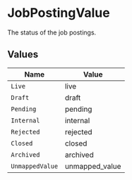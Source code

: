 # JobPostingValue

The status of the job postings.


## Values

| Name            | Value           |
| --------------- | --------------- |
| `Live`          | live            |
| `Draft`         | draft           |
| `Pending`       | pending         |
| `Internal`      | internal        |
| `Rejected`      | rejected        |
| `Closed`        | closed          |
| `Archived`      | archived        |
| `UnmappedValue` | unmapped_value  |